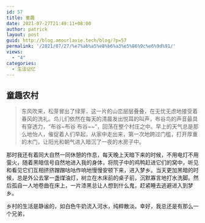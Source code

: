 ```yaml
---
id: 57
title: 童趣
date: 2021-07-27T21:49:11+08:00
author: patrick
layout: post
guid: http://blog.amourlavie.tech/blog/?p=57
permalink: '/2021/07/27/%e7%ab%a5%e8%b6%a3%e5%86%9c%e6%9d%91/'
views:
  - "4"
categories:
  - 生活记忆
---
```

 

## 童趣农村 

<blockquote class="wp-block-quote">
  <p>
    东风吹来，松芽冒出了绿芽，这一片的山峦层层叠叠，在无忧无虑地接受着春风的洗礼。鸟儿们依然在每天的清晨发出悦耳的叫声，布谷鸟的声音最具有穿透力，“布谷~布谷 布谷~~”，回荡在整个村庄之中。早上的天气总是那么地怡人，催促着人们早起，从家中走出来，第一次地跨过门槛，打开厚重的木门，让阳光和朝气进入暗沉了一夜的木房子中。
  </p>
</blockquote>

<p class="has-vivid-purple-color has-text-color">
  那时我还有着同大自然一同休憩的作息，每天晚上天暗下来的时候，不用电灯不用萤火，随着黑暗信号自然地进入我的身体，将院子中的鸡鸭赶进它们的窝中，听见和看见它们互相挤挤蹭蹭咕咕作响地慢慢安顿下来，进入梦乡。当天更加黑暗的时候，总是外公去掌一盏煤油灯，树立在木床前的桌子前，沉默寡言地打水洗脚。然后孤自一人地卷曲在床上，一片漆黑总让人想到什么鬼，赶紧睡去逃避进入到梦乡。
</p>

乡村的生活是静谧的，如白色牛奶流入河水，纯粹散淡。幸好，我总还是有那么一个兄弟，
